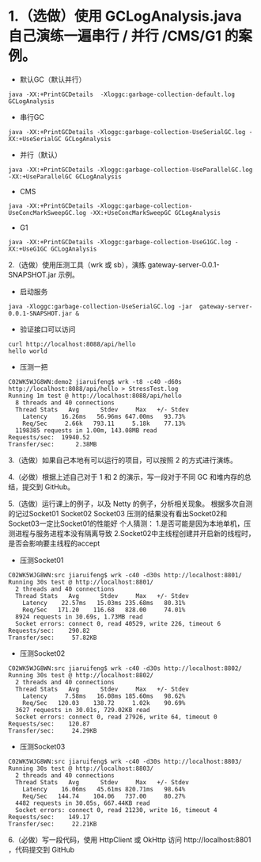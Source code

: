 # 1.（选做）使用 GCLogAnalysis.java 自己演练一遍串行 / 并行 /CMS/G1 的案例。

* 默认GC（默认并行）
```
java -XX:+PrintGCDetails  -Xloggc:garbage-collection-default.log GCLogAnalysis
```

*  串行GC
```
java -XX:+PrintGCDetails -Xloggc:garbage-collection-UseSerialGC.log -XX:+UseSerialGC GCLogAnalysis
```



*  并行（默认）

```
java -XX:+PrintGCDetails -Xloggc:garbage-collection-UseParallelGC.log -XX:+UseParallelGC GCLogAnalysis
```


*  CMS

```
java -XX:+PrintGCDetails -Xloggc:garbage-collection-UseConcMarkSweepGC.log -XX:+UseConcMarkSweepGC GCLogAnalysis
```


* G1
```
java -XX:+PrintGCDetails -Xloggc:garbage-collection-UseG1GC.log -XX:+UseG1GC GCLogAnalysis
```


2.（选做）使用压测工具（wrk 或 sb），演练 gateway-server-0.0.1-SNAPSHOT.jar 示例。

* 启动服务
```
java -Xloggc:garbage-collection-UseSerialGC.log -jar  gateway-server-0.0.1-SNAPSHOT.jar &
```

*  验证接口可以访问
```
curl http://localhost:8088/api/hello
hello world
```

*  压测一把
```
C02WK5WJG8WN:demo2 jiaruifeng$ wrk -t8 -c40 -d60s http://localhost:8088/api/hello > StressTest.log
Running 1m test @ http://localhost:8088/api/hello
  8 threads and 40 connections
  Thread Stats   Avg      Stdev     Max   +/- Stdev
    Latency    16.26ms   56.96ms 647.00ms   93.73%
    Req/Sec     2.66k   793.11     5.18k    77.13%
  1198385 requests in 1.00m, 143.08MB read
Requests/sec:  19940.52
Transfer/sec:      2.38MB
```



3.（选做）如果自己本地有可以运行的项目，可以按照 2 的方式进行演练。

4.（必做）根据上述自己对于 1 和 2 的演示，写一段对于不同 GC 和堆内存的总结，提交到 GitHub。

5.（选做）运行课上的例子，以及 Netty 的例子，分析相关现象。
根据多次自测的记过Socket01 Socket02 Socket03 压测的结果没有看出Socket02和Socket03一定比Socket01的性能好
个人猜测：
1.是否可能是因为本地单机，压测进程与服务进程本没有隔离导致 
2.Socket02中主线程创建并开启新的线程时，是否会影响要主线程的accept

* 压测Socket01
```
C02WK5WJG8WN:src jiaruifeng$ wrk -c40 -d30s http://localhost:8801/
Running 30s test @ http://localhost:8801/
  2 threads and 40 connections
  Thread Stats   Avg      Stdev     Max   +/- Stdev
    Latency    22.57ms   15.03ms 235.68ms   80.31%
    Req/Sec   171.20    116.68   828.00     74.01%
  8924 requests in 30.69s, 1.73MB read
  Socket errors: connect 0, read 40529, write 226, timeout 6
Requests/sec:    290.82
Transfer/sec:     57.82KB

```

* 压测Socket02
```
C02WK5WJG8WN:src jiaruifeng$ wrk -c40 -d30s http://localhost:8802/
Running 30s test @ http://localhost:8802/
  2 threads and 40 connections
  Thread Stats   Avg      Stdev     Max   +/- Stdev
    Latency     7.58ms   16.08ms 185.60ms   98.62%
    Req/Sec   120.03    138.72     1.02k    90.69%
  3627 requests in 30.01s, 729.02KB read
  Socket errors: connect 0, read 27926, write 64, timeout 0
Requests/sec:    120.87
Transfer/sec:     24.29KB

```

* 压测Socket03
```
C02WK5WJG8WN:src jiaruifeng$ wrk -c40 -d30s http://localhost:8803/
Running 30s test @ http://localhost:8803/
  2 threads and 40 connections
  Thread Stats   Avg      Stdev     Max   +/- Stdev
    Latency    16.06ms   45.61ms 820.71ms   98.64%
    Req/Sec   144.74    104.06   737.00     80.27%
  4482 requests in 30.05s, 667.44KB read
  Socket errors: connect 0, read 21230, write 16, timeout 4
Requests/sec:    149.17
Transfer/sec:     22.21KB

```

6.（必做）写一段代码，使用 HttpClient 或 OkHttp 访问 http://localhost:8801 ，代码提交到 GitHub